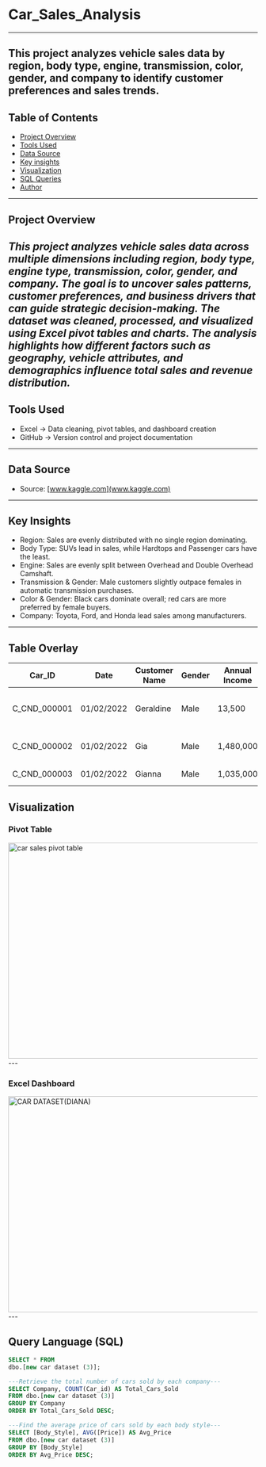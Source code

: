 # Car_Sales_Analysis
---
**This project analyzes vehicle sales data by region, body type, engine, transmission, color, gender, and company to identify customer preferences and sales trends.**
---
## Table of Contents
- [Project Overview](#Project-Overview)
- [Tools Used](#Tools-Used)
- [Data Source](#Data-Source)
- [Key insights](#Key-insights)
- [Visualization](#Visualization)
- [SQL Queries](#SQL-Queries)
- [Author](#Author)
---
## Project Overview
_This project analyzes vehicle sales data across multiple dimensions including region, body type, engine type, transmission, color, gender, and company. The goal is to uncover sales patterns, customer preferences, and business drivers that can guide strategic decision-making.
The dataset was cleaned, processed, and visualized using Excel pivot tables and charts. The analysis highlights how different factors such as geography, vehicle attributes, and demographics influence total sales and revenue distribution._
---
## Tools Used
- Excel → Data cleaning, pivot tables, and dashboard creation
- GitHub → Version control and project documentation
---
## Data Source
- Source: [www.kaggle.com](www.kaggle.com)
---
## Key Insights
- Region: Sales are evenly distributed with no single region dominating.
- Body Type: SUVs lead in sales, while Hardtops and Passenger cars have the least.
- Engine: Sales are evenly split between Overhead and Double Overhead Camshaft.
- Transmission & Gender: Male customers slightly outpace females in automatic transmission purchases.
- Color & Gender: Black cars dominate overall; red cars are more preferred by female buyers.
- Company: Toyota, Ford, and Honda lead sales among manufacturers.
---
## Table Overlay
| Car_ID       | Date       | Customer Name | Gender | Annual Income | Dealer_Name                          | Company  | Model      | Engine                  | Transmission | Color | Price ($) | Dealer_No  | Body Style | Phone   | Dealer_Region |
|--------------|------------|---------------|--------|---------------|--------------------------------------|----------|------------|-------------------------|--------------|-------|-----------|------------|------------|---------|---------------|
| C_CND_000001 | 01/02/2022 | Geraldine     | Male   | 13,500        | Buddy Storbeck's Diesel Service Inc  | Ford     | Expedition | Double Overhead Camshaft| Auto         | Black | 26,000    | 06457-3834 | SUV        | 8264678 | Middletown    |
| C_CND_000002 | 01/02/2022 | Gia           | Male   | 1,480,000     | C & M Motors Inc                     | Dodge    | Durango    | Double Overhead Camshaft| Auto         | Black | 19,000    | 60504-7114 | SUV        | 6848189 | Aurora        |
| C_CND_000003 | 01/02/2022 | Gianna        | Male   | 1,035,000     | Capitol KIA                          | Cadillac | Eldorado   | Overhead Camshaft       | Manual       | Red   | 31,500    | 38701-8047 | Passenger  | 7298798 | Greenville    |

## Visualization
### Pivot Table

<img width="734" height="436" alt="car sales pivot table" src="https://github.com/user-attachments/assets/03c78529-af9c-4111-bc48-13703cfd8d0b" />
---

### Excel Dashboard

<img width="821" height="436" alt="CAR DATASET(DIANA)" src="https://github.com/user-attachments/assets/d0a49003-9a95-4d10-8ea9-3c8831b62fad" />
---

## Query Language (SQL)

```SQL
SELECT * FROM 
dbo.[new car dataset (3)];

---Retrieve the total number of cars sold by each company---
SELECT Company, COUNT(Car_id) AS Total_Cars_Sold
FROM dbo.[new car dataset (3)]
GROUP BY Company
ORDER BY Total_Cars_Sold DESC;

---Find the average price of cars sold by each body style---
SELECT [Body_Style], AVG([Price]) AS Avg_Price
FROM dbo.[new car dataset (3)]
GROUP BY [Body_Style]
ORDER BY Avg_Price DESC;
```
